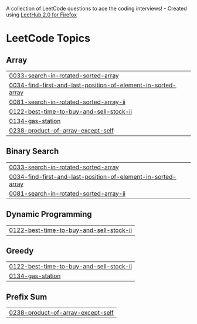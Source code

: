 A collection of LeetCode questions to ace the coding interviews! - Created using [LeetHub 2.0 for Firefox](https://github.com/maitreya2954/LeetHub-2.0-Firefox)
<!---LeetCode Topics Start-->
# LeetCode Topics
## Array
|  |
| ------- |
| [0033-search-in-rotated-sorted-array](https://github.com/sujith017/leetcode-solution/tree/master/0033-search-in-rotated-sorted-array) |
| [0034-find-first-and-last-position-of-element-in-sorted-array](https://github.com/sujith017/leetcode-solution/tree/master/0034-find-first-and-last-position-of-element-in-sorted-array) |
| [0081-search-in-rotated-sorted-array-ii](https://github.com/sujith017/leetcode-solution/tree/master/0081-search-in-rotated-sorted-array-ii) |
| [0122-best-time-to-buy-and-sell-stock-ii](https://github.com/sujith017/leetcode-solution/tree/master/0122-best-time-to-buy-and-sell-stock-ii) |
| [0134-gas-station](https://github.com/sujith017/leetcode-solution/tree/master/0134-gas-station) |
| [0238-product-of-array-except-self](https://github.com/sujith017/leetcode-solution/tree/master/0238-product-of-array-except-self) |
## Binary Search
|  |
| ------- |
| [0033-search-in-rotated-sorted-array](https://github.com/sujith017/leetcode-solution/tree/master/0033-search-in-rotated-sorted-array) |
| [0034-find-first-and-last-position-of-element-in-sorted-array](https://github.com/sujith017/leetcode-solution/tree/master/0034-find-first-and-last-position-of-element-in-sorted-array) |
| [0081-search-in-rotated-sorted-array-ii](https://github.com/sujith017/leetcode-solution/tree/master/0081-search-in-rotated-sorted-array-ii) |
## Dynamic Programming
|  |
| ------- |
| [0122-best-time-to-buy-and-sell-stock-ii](https://github.com/sujith017/leetcode-solution/tree/master/0122-best-time-to-buy-and-sell-stock-ii) |
## Greedy
|  |
| ------- |
| [0122-best-time-to-buy-and-sell-stock-ii](https://github.com/sujith017/leetcode-solution/tree/master/0122-best-time-to-buy-and-sell-stock-ii) |
| [0134-gas-station](https://github.com/sujith017/leetcode-solution/tree/master/0134-gas-station) |
## Prefix Sum
|  |
| ------- |
| [0238-product-of-array-except-self](https://github.com/sujith017/leetcode-solution/tree/master/0238-product-of-array-except-self) |
<!---LeetCode Topics End-->